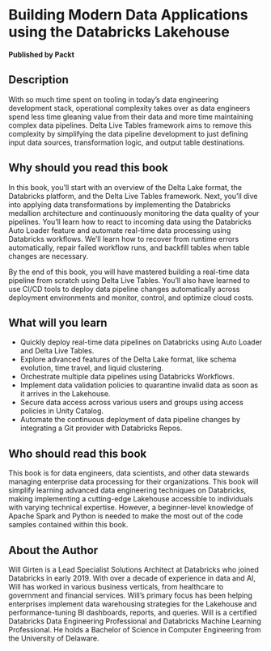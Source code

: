 # Building Modern Data Applications using the Databricks Lakehouse

**Published by Packt**

## Description
With so much time spent on tooling in today’s data engineering development stack, operational complexity takes over as data engineers spend less time gleaning value from their data and more time maintaining complex data pipelines. 
Delta Live Tables framework aims to remove this complexity by simplifying the data pipeline development to just defining input data sources, transformation logic, and output table destinations.  

 
## Why should you read this book
In this book, you’ll start with an overview of the Delta Lake format, the Databricks platform, and the Delta Live Tables framework. 
Next, you’ll dive into applying data transformations by implementing the Databricks medallion architecture and continuously monitoring the data quality of your pipelines. 
You’ll learn how to react to incoming data using the Databricks Auto Loader feature and automate real-time data processing using Databricks workflows. 
We’ll learn how to recover from runtime errors automatically, repair failed workflow runs, and backfill tables when table changes are necessary. 

By the end of this book, you will have mastered building a real-time data pipeline from scratch using Delta Live Tables. You’ll also have learned to use CI/CD tools to deploy data pipeline changes automatically across deployment environments and monitor, control, and optimize cloud costs. 


## What will you learn 

- Quickly deploy real-time data pipelines on Databricks using Auto Loader and Delta Live Tables. 
- Explore advanced features of the Delta Lake format, like schema evolution, time travel, and liquid clustering. 
- Orchestrate multiple data pipelines using Databricks Workflows. 
- Implement data validation policies to quarantine invalid data as soon as it arrives in the Lakehouse. 
- Secure data access across various users and groups using access policies in Unity Catalog. 
- Automate the continuous deployment of data pipeline changes by integrating a Git provider with Databricks Repos. 


## Who should read this book 
This book is for data engineers, data scientists, and other data stewards managing enterprise data processing for their organizations. 
This book will simplify learning advanced data engineering techniques on Databricks, making implementing a cutting-edge Lakehouse accessible to individuals with varying technical expertise. 
However, a beginner-level knowledge of Apache Spark and Python is needed to make the most out of the code samples contained within this book. 


## About the Author 
Will Girten is a Lead Specialist Solutions Architect at Databricks who joined Databricks in early 2019. 
With over a decade of experience in data and AI, Will has worked in various business verticals, from healthcare to government and financial services. 
Will’s primary focus has been helping enterprises implement data warehousing strategies for the Lakehouse and performance-tuning BI dashboards, reports, and queries. Will is a certified Databricks Data Engineering Professional and Databricks Machine Learning Professional. 
He holds a Bachelor of Science in Computer Engineering from the University of Delaware. 
